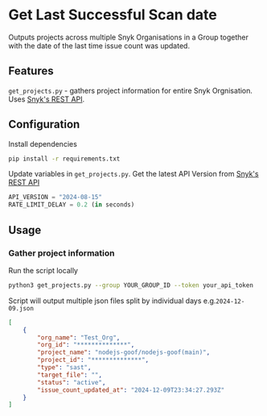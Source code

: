 # Get Last Successful Scan date

Outputs projects across multiple Snyk Organisations in a Group together with the date of the last time issue count was updated.

## Features

`get_projects.py` - gathers project information for entire Snyk Orgnisation. Uses [Snyk's REST API](https://apidocs.snyk.io/).


## Configuration

Install dependencies
```sh
pip install -r requirements.txt
```

Update variables in `get_projects.py`. Get the latest API Version from [Snyk's REST API](https://apidocs.snyk.io/)
```py
API_VERSION = "2024-08-15"
RATE_LIMIT_DELAY = 0.2 (in seconds)
```

## Usage

### Gather project information 

Run the script locally

```sh
python3 get_projects.py --group YOUR_GROUP_ID --token your_api_token
```

Script will output multiple json files split by individual days e.g.`2024-12-09.json` 

```json
[
    {
        "org_name": "Test_Org",
        "org_id": "**************",
        "project_name": "nodejs-goof/nodejs-goof(main)",
        "project_id": "**************",
        "type": "sast",
        "target_file": "",
        "status": "active",
        "issue_count_updated_at": "2024-12-09T23:34:27.293Z"
    }
]
```

